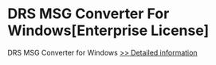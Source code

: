 # DRS MSG Converter For Windows[Enterprise License]
DRS MSG Converter for Windows
[>> Detailed information](https://secure.shareit.com/shareit/product.html?productid=301004310&affiliateid=200057808)
